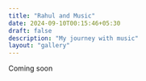 ```yaml
---
title: "Rahul and Music"
date: 2024-09-10T00:15:46+05:30
draft: false
description: "My journey with music"
layout: "gallery"
---
```


Coming soon
